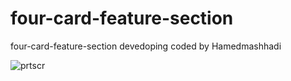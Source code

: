 # four-card-feature-section
four-card-feature-section devedoping
coded by Hamedmashhadi

![prtscr](https://user-images.githubusercontent.com/90490768/135722417-560a0dd5-d9af-4c14-b749-704f33e92174.jpg)
